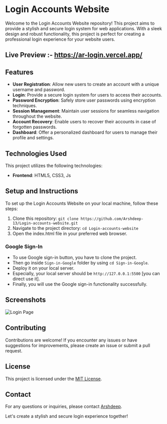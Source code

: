 # Login Accounts Website

Welcome to the Login Accounts Website repository! This project aims to provide a stylish and secure login system for web applications. With a sleek design and robust functionality, this project is perfect for creating a professional login experience for your website users.

## Live Preview :- https://ar-login.vercel.app/

## Features

- **User Registration**: Allow new users to create an account with a unique username and password.
- **Login**: Provide a secure login system for users to access their accounts.
- **Password Encryption**: Safely store user passwords using encryption techniques.
- **Session Management**: Maintain user sessions for seamless navigation throughout the website.
- **Account Recovery**: Enable users to recover their accounts in case of forgotten passwords.
- **Dashboard**: Offer a personalized dashboard for users to manage their profile and settings.

## Technologies Used

This project utilizes the following technologies:

- **Frontend**: HTML5, CSS3, Js

## Setup and Instructions

To set up the Login Accounts Website on your local machine, follow these steps:

1. Clone this repository: `git clone https://github.com/Arshdeep-13/Login-accounts-website.git`
2. Navigate to the project directory: `cd Login-accounts-website`
3. Open the index.html file in your preferred web browser.

### Google Sign-In
- To use Google sign-in button, you have to clone the project.
- Then go inside `Sign-in-Google` folder by using `cd Sign-in-Google`.
- Deploy it on your local server.
- Especially, your local server should be `http://127.0.0.1:5500` [you can direct use it].
- Finally, you will use the Google sign-in functionality successfully.

## Screenshots

![Login Page](https://github.com/Arshdeep-13/Login-accounts-website/assets/108752646/d6c6b673-99f6-4514-bf70-f5cb7103fbec)

## Contributing

Contributions are welcome! If you encounter any issues or have suggestions for improvements, please create an issue or submit a pull request.

## License

This project is licensed under the [MIT License](LICENSE).

## Contact

For any questions or inquiries, please contact [Arshdeep](mailto:arshdeeprooprai@gmail.com).

Let's create a stylish and secure login experience together!

